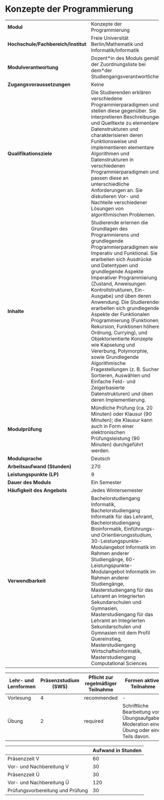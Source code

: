 # Konzepte der Programmierung

| | |
|-|-|
|**Modul**                           | Konzepte der Programmierung |
|**Hochschule/Fachbereich/Institut** | Freie Universität Berlin/Mathematik und Informatik/Informatik |
|**Modulverantwortung**              | Dozent\*in des Moduls gemäß der Zuordnungsliste bei dem\*der Studiengangsverantwortlichen |
|**Zugangsvoraussetzungen**          | Keine |
|**Qualifikationsziele**             | Die Studierenden erklären verschiedene Programmierparadigmen und stellen diese gegenüber. Sie interpretieren Beschreibungen und Quelltexte zu elementaren Datenstrukturen und charakterisieren deren Funktionsweise und implementieren elementare Algorithmen und Datenstrukturen in verschiedenen Programmierparadigmen und passen diese an unterschiedliche Anforderungen an. Sie diskutieren Vor- und Nachteile verschiedener Lösungen von algorithmischen Problemen. |
|**Inhalte**                         | Studierende erlernen die Grundlagen des Programmierens und grundlegende Programmierparadigmen wie Imperativ und Funktional. Sie erarbeiten sich Ausdrücke und Datentypen und grundlegende Aspekte Imperativer Programmierung (Zustand, Anweisungen Kontrollstrukturen, Ein-Ausgabe) und üben deren Anwendung. Die Studierenden erarbeiten sich grundlegende Aspekte der Funktionalen Programmierung (Funktionen, Rekursion, Funktionen höherer Ordnung, Currying), und Objektorientierte Konzepte wie Kapselung und Vererbung, Polymorphie, sowie Grundlegende Algorithmische Fragestellungen (z. B. Suchen, Sortieren, Auswählen und Einfache Feld- und Zeigerbasierte Datenstrukturen) und üben deren Implementierung. |
|**Modulprüfung**                    | Mündliche Prüfung (ca. 20 Minuten) oder Klausur (90 Minuten); die Klausur kann auch in Form einer elektronischen Prüfungsleistung (90 Minuten) durchgeführt werden. |
|**Modulsprache**                    | Deutsch |
|**Arbeitsaufwand (Stunden)**        | 270|
|**Leistungspunkte (LP)**            | 9 |
|**Dauer des Moduls**                | Ein Semester |
|**Häufigkeit des Angebots**         | Jedes Wintersemester |
|**Verwendbarkeit**                  | Bachelorstudiengang Informatik, Bachelorstudiengang Informatik für das Lehramt, Bachelorstudiengang Bioinformatik, Einführungs- und Orientierungsstudium, 30-Leistungspunkte-Modulangebot Informatik im Rahmen anderer Studiengänge, 60-Leistungspunkte-Modulangebot Informatik im Rahmen anderer Studiengänge, Masterstudiengang für das Lehramt an Integrierten Sekundarschulen und Gymnasien, Masterstudiengang für das Lehramt an Integrierten Sekundarschulen und Gymnasien mit dem Profil Quereinstieg, Masterstudiengang Wirtschaftsinformatik, Masterstudiengang Computational Sciences |

| Lehr- und Lernformen | Präsenzstudium <br> (SWS) | Pflicht zur regelmäßiger Teilnahme | Formen aktiver Teilnahme |
| ---------------------|---------------------------|------------------------------------|------------------------- |
| Vorlesung | 4 | recommended | - |
| Übung | 2 | required | Schriftliche Bearbeitung von Übungsaufgaben. Moderation einer Übung oder eines Teils davon. |

|   | Aufwand in Stunden |
| - |--------------------|
| Präsenzzeit V | 60 |
| Vor- und Nachbereitung V | 30 |
| Präsenzzeit Ü | 30 |
| Vor- und Nachbereitung Ü | 120 |
| Prüfungsvorbereitung und Prüfung | 30 |
